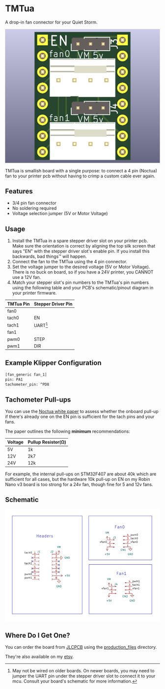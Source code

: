 # TMTua

A drop-in fan connector for your Quiet Storm.

![TMTua](images/z+.jpg)

TMTua is smallish board with a single purpose: to connect a 4 pin (Noctua) fan
to your printer pcb without having to crimp a custom cable ever again.

## Features

- 3/4 pin fan connector
- No soldering required
- Voltage selection jumper (5V or Motor Voltage)

## Usage

1. Install the TMTua in a spare stepper driver slot on your printer pcb. Make
   sure the orientation is correct by aligning the top silk screen that says
   "EN" with the stepper driver slot's enable pin. If you install this
   backwards, bad things™ will happen.
2. Connect the fan to the TMTua using the 4 pin connector.
3. Set the voltage jumper to the desired voltage (5V or Motor Voltage). There is
   no buck on board, so if you have a 24V printer, you CANNOT use a 12V fan.
4. Match your stepper slot's pin numbers to the TMTua's pin numbers using the
   following table and your PCB's schematic/pinout diagram in your printer
   firmware.

| TMTua Pin | Stepper Driver Pin |
| --------- | ------------------ |
| fan0      |                    |
| tach0     | EN                 |
| tach1     | UART[^1]           |
| fan1      |                    |
| pwm0      | STEP               |
| pwm1      | DIR                |

## Example Klipper Configuration

```
[fan_generic fan_1]
pin: PA1
tachometer_pin: ^PD8
```

## Tachometer Pull-ups

You can use the
[Noctua white paper](https://noctua.at/pub/media/wysiwyg/Noctua_PWM_specifications_white_paper.pdf)
to assess whether the onboard pull-up if there's already one on the EN pin is
sufficient for the tach pins and your fans.

The paper outlines the following **minimum** recommendations:

| Voltage | Pullup Resistor(Ω) |
| ------- | ------------------ |
| 5V      | 1k                 |
| 12V     | 2k7                |
| 24V     | 12k                |

For example, the internal pull-ups on STM32F407 are about 40k which are
sufficient for all cases, but the hardware 10k pull-up on EN on my Robin Nano v3
board is too strong for a 24v fan, though fine for 5 and 12v fans.

## Schematic

![Schematic](images/schematic.svg)

## Where Do I Get One?

You can order the board from [JLCPCB](https://jlcpcb.com) using the
[production_files](jlcpcb/production_files) directory.

They're also available on my [etsy](https://octule.etsy.com).

[^1]: May not be wired on older boards. On newer boards, you may need to jumper
the UART pin under the stepper driver slot to connect it to your mcu. Consult
your board's schematic for more information.
